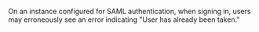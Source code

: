 On an instance configured for SAML authentication, when signing in, users may erroneously see an error indicating "User has already been taken."
